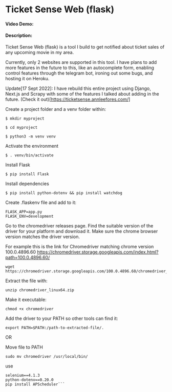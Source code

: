 # Ticket Sense Web (flask)
#### Video Demo:  <URL HERE>
#### Description:


Ticket Sense Web (flask) is a tool I build to get notified about ticket sales of any upcoming movie in my area.
  
Currently, only 2 websites are supported in this tool. I have plans to add more features in the future to this, like an autocomplete form, enabling control features through the telegram bot, ironing out some bugs, and hosting it on Heroku.

Update[17 Sept 2022]: I have rebuild this entire project using Django, Next.js and Scrapy with some of the features I talked about adding in the future. (Check it out)[https://ticketsense.annleefores.com/]

Create a project folder and a venv folder within:

```
$ mkdir myproject

$ cd myproject

$ python3 -m venv venv
```

Activate the environment
```
$ . venv/bin/activate
```

Install Flask
```
$ pip install Flask
```

Install dependencies
```
$ pip install python-dotenv && pip install watchdog
```

Create .flaskenv file and add to it:
```
FLASK_APP=app.py
FLASK_ENV=development
```

Go to the chromedriver releases page. Find the suitable version of the driver for your platform and download it.
Make sure the chrome browser version matches the driver version.

For example this is the link for Chromedriver matching chrome version 100.0.4896.60
https://chromedriver.storage.googleapis.com/index.html?path=100.0.4896.60/

```
wget https://chromedriver.storage.googleapis.com/100.0.4896.60/chromedriver_linux64.zip
```

Extract the file with:
```
unzip chromedriver_linux64.zip
```

Make it executable:
```
chmod +x chromedriver
```

Add the driver to your PATH so other tools can find it:
```
export PATH=$PATH:/path-to-extracted-file/.
```

OR

Move file to PATH
```
sudo mv chromedriver /usr/local/bin/
```

use 
```pyTelegramBotAPI==4.4.0
selenium==4.1.3
python-dotenv==0.20.0
pip install APScheduler```

